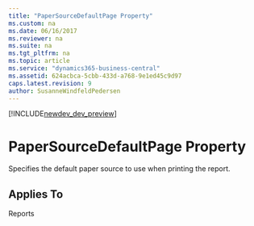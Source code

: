 ```yaml
---
title: "PaperSourceDefaultPage Property"
ms.custom: na
ms.date: 06/16/2017
ms.reviewer: na
ms.suite: na
ms.tgt_pltfrm: na
ms.topic: article
ms.service: "dynamics365-business-central"
ms.assetid: 624acbca-5cbb-433d-a768-9e1ed45c9d97
caps.latest.revision: 9
author: SusanneWindfeldPedersen
---
```


[!INCLUDE[newdev_dev_preview](../includes/newdev_dev_preview.md)]

# PaperSourceDefaultPage Property
Specifies the default paper source to use when printing the report.  
  
## Applies To  
 Reports  

<!-- 
## Remarks  

 In the **Report – Properties** window, in the **PaperSourceDefaultPage** field, choose the paper source. The list contains 13 standard trays and 16 printer-specific trays. It is based on information in the fin.stx file.  
  
 If the printer that is used for this report does not support the specified paper source, then the printer uses the default tray that is specified by the printer driver.  
  
 If you do not specify a value for the **PaperSourceDefaultPage** property, then the printer uses the default printer tray that is defined for the operating system.  
  
 If you do not specify a value for the **PaperSourceFirstPage** property or the **PaperSourceLastPage** property, then the printer uses the tray that is specified in the **PaperSourceDefaultPage** property.  
  
 The printer specific trays that are contained in the list are intended for use with printers that have other paper sources than the standard ones that are listed in the property.  
  
 The settings in the **Print** and **Page Setup** dialog boxes override the value that is specified for the **PaperSourceDefaultPage** property.  
  
 You can use the **GetPaperTrayForReport** function in codeunit 1, **Application Management**, to set the paper tray from AL code. This gives you runtime control over paper tray selection for first, last, and default pages in a report. 
  
## See Also  

 [PaperSourceFirstPage Property](devenv-papersourcefirstpage-property.md)   
 [PaperSourceLastPage Property](devenv-papersourcelastpage-property.md)   
 [How to: Add GetPaperTrayForReport Procedure in Codeunit 1](../devenv-How-to--Add-GetPaperTrayForReport-Procedure-in-Codeunit-1.md) -->